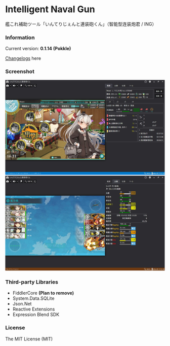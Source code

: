 ﻿Intelligent Naval Gun
=====
艦これ補助ツール「いんてりじぇんと連装砲くん」（智能型连装炮君 / ING）

### Information
Current version: **0.1.14 (Pokkle)**

[Changelogs](https://github.com/amatukaze/IntelligentNavalGun/wiki/Changelogs) here

### Screenshot
![Overview](https://raw.githubusercontent.com/KodamaSakuno/kodamasakuno.github.io/master/images/ing/001.jpg)
![Battle Information](https://raw.githubusercontent.com/KodamaSakuno/kodamasakuno.github.io/master/images/ing/002.jpg)

### Third-party Libraries

 * FiddlerCore **(Plan to remove)**
 * System.Data.SQLite
 * Json.Net
 * Reactive Extensions
 * Expression Blend SDK

### License
The MIT License (MIT)
